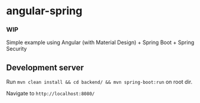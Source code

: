 # angular-spring

### WIP
Simple example using Angular (with Material Design) + Spring Boot + Spring Security


## Development server

Run `mvn clean install && cd backend/ && mvn spring-boot:run` on root dir.

Navigate to `http://localhost:8080/`

